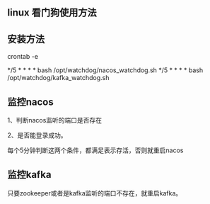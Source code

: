 ## linux 看门狗使用方法

## 安装方法

crontab -e

*/5 * * * * bash /opt/watchdog/nacos_watchdog.sh
*/5 * * * * bash /opt/watchdog/kafka_watchdog.sh


## 监控nacos


1、判断nacos监听的端口是否存在

2、是否能登录成功。

每个5分钟判断这两个条件，都满足表示存活，否则就重启nacos


## 监控kafka

只要zookeeper或者是kafka监听的端口不存在，就重启kafka。


